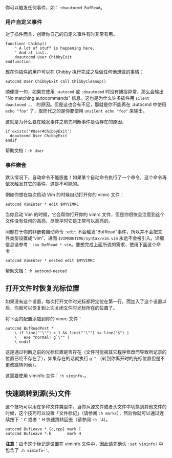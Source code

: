 你可以触发任何事件，如：`:doautocmd BufRead`。


### 用户自定义事件

对于插件而言，创建你自己的自定义事件有时非常有用。

```vim
function! Chibby()
    " A lot of stuff is happening here.
    " And at last..
    doautocmd User ChibbyExit
endfunction
```

现在你插件的用户可以在 Chibby 执行完成之后做任何他想做的事情：

```vim
autocmd User ChibbyExit call ChibbyCleanup()
```

顺便提一句，如果在使用 `:autocmd` 或 `:doautocmd` 时没有捕捉异常，那么会输出 "No matching autocommands" 信息。这也是为什么许多插件用 `silent doautocmd ...` 的原因。但是这也会有不足，那就是你不能再在 :autocmd 中使用 `echo "foo"` 了，取而代之的是你要使用 `unsilent echo "foo"` 来输出。

这就是为什么要在触发事件之前先判断事件是否存在的原因，

```vim
if exists('#User#ChibbyExit')
  doautocmd User ChibbyExit
endif
```

帮助文档：`:h User`

### 事件嵌套

默认情况下，自动命令不能嵌套！如果某个自动命令执行了一个命令，这个命令再依次触发其它的事件，这是不可能的。

例如你想在每次启动 Vim 的时候自动打开你的 vimrc 文件：

```vim
autocmd VimEnter * edit $MYVIMRC
```

当你启动 Vim 的时候，它会帮你打开你的 vimrc 文件，但是你很快会注意到这个文件没有任何的高亮，尽管平时它是正常可以高亮的。

问题在于你的非嵌套自动命令 `:edit` 不会触发“BufRead”事件，所以并不会把文件类型设置成“vim”，进而 `$VIMRUNTIME/syntax/vim.vim` 永远不会被引入。详细信息请参考：`:au BufRead *.vim`。要想完成上面所说的需求，使用下面这个命令：

```vim
autocmd VimEnter * nested edit $MYVIMRC
```

帮助文档：`:h autocmd-nested`


## 打开文件时恢复光标位置

如果没有这个设置，每次打开文件时光标都将定位在第一行。而加入了这个设置以后，你就可以恢复到上次关闭文件时光标所在的位置了。

将下面的配置添加到你的 vimrc 文件：

```vim
autocmd BufReadPost *
    \ if line("'\"") > 1 && line("'\"") <= line("$") |
    \   exe "normal! g`\"" |
    \ endif
```

这是通过判断之前的光标位置是否存在（文件可能被其它程序修改而导致所记录的位置已经不存在了），如果存在的话就执行 `` g`" `` （转到你离开时的光标位置但是不更改跳转列表）。

这需要使用 viminfo 文件：`:h viminfo-`。

## 快速跳转到源(头)文件

这个技巧可以用在多种文件类型中。当你从源文件或者头文件中切换到其他文件的时候，这个技巧可以设置「文件标记」（请参阅 `:h marks`），然后你就可以通过连续按下 <kbd>'</kbd> <kbd>C</kbd> 或者 <kbd>'</kbd> <kbd>H</kbd> 快速跳转回去（请参阅 `:h 'A`）。

```vim
autocmd BufLeave *.{c,cpp} mark C
autocmd BufLeave *.h       mark H
```

**注意**：由于这个标记是设置在 viminfo 文件中，因此请先确认 `:set viminfo?` 中包含了 `:h viminfo-'`。

